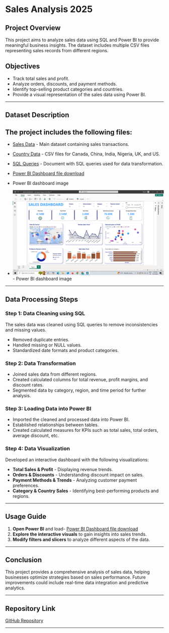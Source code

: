 # Sales Analysis 2025

## Project Overview
This project aims to analyze sales data using SQL and Power BI to provide meaningful business insights. The dataset includes multiple CSV files representing sales records from different regions.

## Objectives
- Track total sales and profit.
- Analyze orders, discounts, and payment methods.
- Identify top-selling product categories and countries.
- Provide a visual representation of the sales data using Power BI.

---

## Dataset Description
The project includes the following files:
-
- <a href="https://github.com/khushigupta95/Sales_Analysis2025/blob/main/Sales%20Data2025.csv">Sales Data</a> - Main dataset containing sales transactions.
- <a href="https://github.com/khushigupta95/Sales_Analysis2025/tree/main/COUNTRY%20WISE%20DATA">Country Data</a> - CSV files for Canada, China, India, Nigeria, UK, and US.
- <a href="https://github.com/khushigupta95/Sales_Analysis2025/tree/main/SQL%20QUERIES">SQL Queries</a> - Document with SQL queries used for data transformation.
- <a href="https://github.com/khushigupta95/Sales_Analysis2025/blob/main/SALES%20DASHBOARDD.pbix">Power BI Dashboard file download </a> 

- Power BI dashboard image

- ![Sales Dashboard](https://raw.githubusercontent.com/khushigupta95/Sales_Analysis2025/main/Screenshot%20(37).png) - Power BI dashboard image

---

## Data Processing Steps

### Step 1: Data Cleaning using SQL
The sales data was cleaned using SQL queries to remove inconsistencies and missing values.
- Removed duplicate entries.
- Handled missing or NULL values.
- Standardized date formats and product categories.

### Step 2: Data Transformation
- Joined sales data from different regions.
- Created calculated columns for total revenue, profit margins, and discount rates.
- Segmented data by category, region, and time period for further analysis.

### Step 3: Loading Data into Power BI
- Imported the cleaned and processed data into Power BI.
- Established relationships between tables.
- Created calculated measures for KPIs such as total sales, total orders, average discount, etc.

### Step 4: Data Visualization
Developed an interactive dashboard with the following visualizations:
- **Total Sales & Profit** - Displaying revenue trends.
- **Orders & Discounts** - Understanding discount impact on sales.
- **Payment Methods & Trends** - Analyzing customer payment preferences.
- **Category & Country Sales** - Identifying best-performing products and regions.

---

## Usage Guide
1. **Open Power BI** and load- <a href="https://github.com/khushigupta95/Sales_Analysis2025/blob/main/SALES%20DASHBOARDD.pbix">Power BI Dashboard file download </a> 
2. **Explore the interactive visuals** to gain insights into sales trends.
3. **Modify filters and slicers** to analyze different aspects of the data.

---

## Conclusion
This project provides a comprehensive analysis of sales data, helping businesses optimize strategies based on sales performance. Future improvements could include real-time data integration and predictive analytics.

---

## Repository Link
[GitHub Repository](https://github.com/khushigupta95/Sales_Analysis2025)

---





